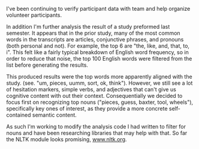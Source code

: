 I've been continuing to verify participant data with team and help organize
volunteer participants.

In addition I'm further analysis the result of a study preformed last semester.
It appears that in the prior study, many of the most common words in the transcripts are articles, conjunctive phrases, and pronouns (both personal and not).  For example, the top 6 are "the, like, and, that, to, i".  This felt like a fairly typical breakdown of English word frequency, so in order to reduce that noise, the top 100 English words were filtered from the list before generating the results.

This produced results were the top words more apparently aligned with the study.  (see. "um, pieces, uumm, sort, ok, think").  However, we still see a lot of hesitation markers, simple verbs, and adjectives that can't give us cognitive content with out their context.  Consequentially we decided to focus first on recognizing top nouns ("pieces, guess, baxter, tool, wheels"), specifically key ones of interest, as they provide a more concrete self-contained semantic content.

As such I'm working to modify the analysis code I had written to filter for nouns and have been researching libraries that may help with that. So far the NLTK module looks promising, www.nltk.org.